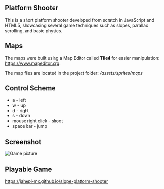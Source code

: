 ## Platform Shooter

This is a short platform shooter developed from scratch in JavaScript and HTML5, showcasing several game techniques such as slopes, parallax scrolling, and basic physics.

## Maps

The maps were built using a Map Editor called **Tiled** for easier manipulation: https://www.mapeditor.org.

The map files are located in the project folder: _/assets/sprites/maps_

## Control Scheme

- a - left
- w - up
- d - right
- s - down
- mouse right click - shoot
- space bar - jump

## Screenshot

![Game picture](https://jahepi-mx.github.io/images/spp1.png)

## Playable Game

https://jahepi-mx.github.io/slope-platform-shooter
